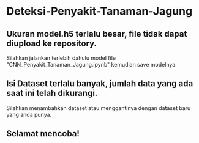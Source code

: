 # Deteksi-Penyakit-Tanaman-Jagung

## Ukuran model.h5 terlalu besar, file tidak dapat diupload ke repository.
Silahkan jalankan terlebih dahulu model file "CNN_Penyakit_Tanaman_Jagung.ipynb" kemudian save modelnya.

## Isi Dataset terlalu banyak, jumlah data yang ada saat ini telah dikurangi. 
Silahkan menambahkan dataset atau menggantinya dengan dataset baru yang anda punya. 

## Selamat mencoba!

